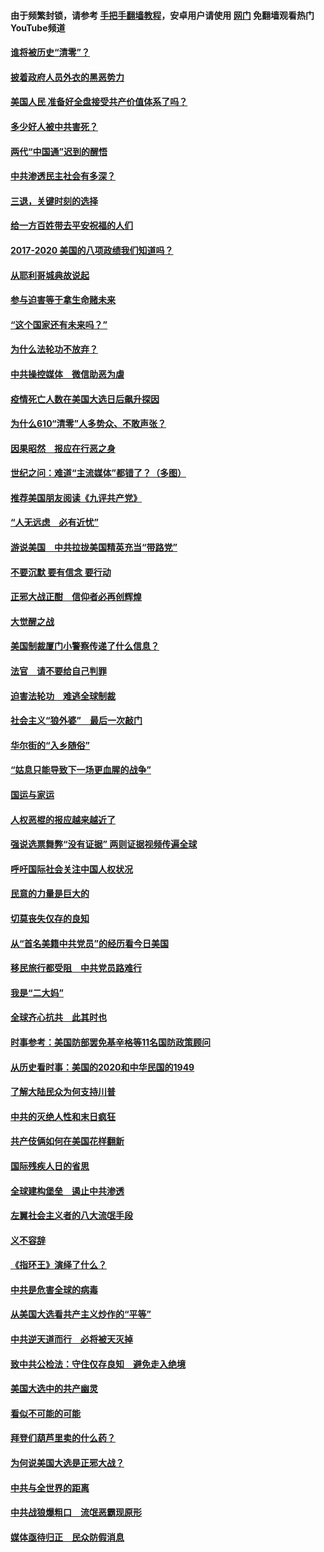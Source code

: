 #### 由于频繁封锁，请参考 [手把手翻墙教程](https://github.com/gfw-breaker/guides/wiki/)，安卓用户请使用 [网门](https://github.com/gfw-breaker/nogfw/blob/master/dl.md?t=01120300) 免翻墙观看热门YouTube频道 

#### [谁将被历史“清零”？](../pages/73/417485.md?t=01120300) 

#### [披着政府人员外衣的黑恶势力](../pages/73/417442.md?t=01120300) 

#### [美国人民 准备好全盘接受共产价值体系了吗？](../pages/73/417491.md?t=01120300) 

#### [多少好人被中共害死？](../pages/73/417144.md?t=01120300) 

#### [两代“中国通”迟到的醒悟](../pages/73/417064.md?t=01120300) 

#### [中共渗透民主社会有多深？](../pages/73/417063.md?t=01120300) 

#### [三退，关键时刻的选择](../pages/73/416969.md?t=01120300) 

#### [给一方百姓带去平安祝福的人们](../pages/73/416941.md?t=01120300) 

#### [2017-2020  美国的八项政绩我们知道吗？](../pages/73/416968.md?t=01120300) 

#### [从耶利哥城典故说起](../pages/73/416892.md?t=01120300) 

#### [参与迫害等于拿生命赌未来](../pages/73/416856.md?t=01120300) 

#### [“这个国家还有未来吗？”](../pages/73/416852.md?t=01120300) 

#### [为什么法轮功不放弃？](../pages/73/416864.md?t=01120300) 

#### [中共操控媒体　微信助恶为虐](../pages/73/416724.md?t=01120300) 

#### [疫情死亡人数在美国大选日后飙升探因](../pages/73/416606.md?t=01120300) 

#### [为什么610“清零”人多势众、不敢声张？](../pages/73/416632.md?t=01120300) 

#### [因果昭然　报应在行恶之身](../pages/73/416582.md?t=01120300) 

#### [世纪之问：难道“主流媒体”都错了？（多图）](../pages/73/416571.md?t=01120300) 

#### [推荐美国朋友阅读《九评共产党》](../pages/73/416510.md?t=01120300) 

#### [“人无远虑　必有近忧”](../pages/73/416513.md?t=01120300) 

#### [游说美国　中共拉拢美国精英充当“带路党”](../pages/73/416529.md?t=01120300) 

#### [不要沉默 要有信念 要行动](../pages/73/416457.md?t=01120300) 

#### [正邪大战正酣　信仰者必再创辉煌](../pages/73/416433.md?t=01120300) 

#### [大觉醒之战](../pages/73/416456.md?t=01120300) 

#### [美国制裁厦门小警察传递了什么信息？](../pages/73/416432.md?t=01120300) 

#### [法官　请不要给自己判罪](../pages/73/416379.md?t=01120300) 

#### [迫害法轮功　难逃全球制裁](../pages/73/416380.md?t=01120300) 

#### [社会主义“狼外婆”　最后一次敲门](../pages/73/416394.md?t=01120300) 

#### [华尔街的“入乡随俗”](../pages/73/416395.md?t=01120300) 

#### [“姑息只能导致下一场更血腥的战争”](../pages/73/416223.md?t=01120300) 

#### [国运与家运](../pages/73/416224.md?t=01120300) 

#### [人权恶棍的报应越来越近了](../pages/73/416276.md?t=01120300) 

#### [强说选票舞弊“没有证据” 两则证据视频传遍全球](../pages/73/416227.md?t=01120300) 

#### [呼吁国际社会关注中国人权状况](../pages/73/416135.md?t=01120300) 

#### [民意的力量是巨大的](../pages/73/416222.md?t=01120300) 

#### [切莫丧失仅存的良知](../pages/73/416134.md?t=01120300) 

#### [从“首名美籍中共党员”的经历看今日美国](../pages/73/416114.md?t=01120300) 

#### [移民旅行都受阻　中共党员路难行](../pages/73/416033.md?t=01120300) 

#### [我是“二大妈”](../pages/73/415529.md?t=01120300) 

#### [全球齐心抗共　此其时也](../pages/73/415989.md?t=01120300) 

#### [时事参考：美国防部罢免基辛格等11名国防政策顾问](../pages/73/415970.md?t=01120300) 

#### [从历史看时事：美国的2020和中华民国的1949](../pages/73/415949.md?t=01120300) 

#### [了解大陆民众为何支持川普](../pages/73/415950.md?t=01120300) 

#### [中共的灭绝人性和末日疯狂](../pages/73/415944.md?t=01120300) 

#### [共产伎俩如何在美国花样翻新](../pages/73/415908.md?t=01120300) 

#### [国际残疾人日的省思](../pages/73/415849.md?t=01120300) 

#### [全球建构堡垒　遏止中共渗透](../pages/73/415850.md?t=01120300) 

#### [左翼社会主义者的八大流氓手段](../pages/73/415802.md?t=01120300) 

#### [义不容辞](../pages/73/415807.md?t=01120300) 

#### [《指环王》演绎了什么？](../pages/73/415739.md?t=01120300) 

#### [中共是危害全球的病毒](../pages/73/415569.md?t=01120300) 

#### [从美国大选看共产主义炒作的“平等”](../pages/73/415654.md?t=01120300) 

#### [中共逆天道而行　必将被天灭掉](../pages/73/415626.md?t=01120300) 

#### [致中共公检法：守住仅存良知　避免走入绝境](../pages/73/415627.md?t=01120300) 

#### [美国大选中的共产幽灵](../pages/73/415618.md?t=01120300) 

#### [看似不可能的可能](../pages/73/415619.md?t=01120300) 

#### [拜登们葫芦里卖的什么药？](../pages/73/415531.md?t=01120300) 

#### [为何说美国大选是正邪大战？](../pages/73/415530.md?t=01120300) 

#### [中共与全世界的距离](../pages/73/415435.md?t=01120300) 

#### [中共战狼爆粗口　流氓恶霸现原形](../pages/73/415426.md?t=01120300) 

#### [媒体亟待归正　民众防假消息](../pages/73/415402.md?t=01120300) 

